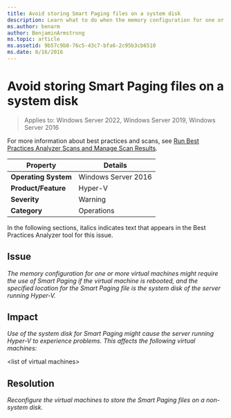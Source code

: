 ```yaml
---
title: Avoid storing Smart Paging files on a system disk
description: Learn what to do when the memory configuration for one or more virtual machines might require the use of Smart Paging if the virtual machine is rebooted, and the specified location for the Smart Paging file is the system disk of the server running Hyper-V.
ms.author: benarm
author: BenjaminArmstrong
ms.topic: article
ms.assetid: 9b57c9b8-76c5-43c7-bfa6-2c95b3cb6510
ms.date: 8/16/2016
---
```

# Avoid storing Smart Paging files on a system disk

>Applies to: Windows Server 2022, Windows Server 2019, Windows Server 2016

For more information about best practices and scans, see [Run Best Practices Analyzer Scans and Manage Scan Results](/previous-versions/windows/it-pro/windows-server-2012-R2-and-2012/hh831400(v=ws.11)).

|Property|Details|
|-|-|
|**Operating System**|Windows Server 2016|
|**Product/Feature**|Hyper-V|
|**Severity**|Warning|
|**Category**|Operations|

In the following sections, italics indicates text that appears in the Best Practices Analyzer tool for this issue.

## Issue
*The memory configuration for one or more virtual machines might require the use of Smart Paging if the virtual machine is rebooted, and the specified location for the Smart Paging file is the system disk of the server running Hyper-V.*

## Impact
*Use of the system disk for Smart Paging might cause the server running Hyper-V to experience problems. This affects the following virtual machines:*

\<list of virtual machines>

## Resolution
*Reconfigure the virtual machines to store the Smart Paging files on a non-system disk.*
